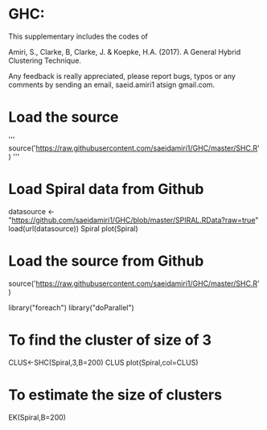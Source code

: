 # GHC: 
This supplementary includes the codes of 
 
Amiri, S., Clarke, B, Clarke, J. & Koepke, H.A. (2017). A General Hybrid Clustering Technique.

Any feedback is really appreciated, please report bugs, typos or any comments by sending an email, saeid.amiri1 atsign gmail.com. 



 
# Load the source
'''
source('https://raw.githubusercontent.com/saeidamiri1/GHC/master/SHC.R')
'''

# Load Spiral data from Github
datasource <- "https://github.com/saeidamiri1/GHC/blob/master/SPIRAL.RData?raw=true"
load(url(datasource))
Spiral
plot(Spiral)

# Load the source from Github
source('https://raw.githubusercontent.com/saeidamiri1/GHC/master/SHC.R')


library("foreach")
library("doParallel")

# To find the cluster of size of 3
CLUS<-SHC(Spiral,3,B=200)
CLUS
plot(Spiral,col=CLUS)


# To estimate the size of clusters
EK(Spiral,B=200)

